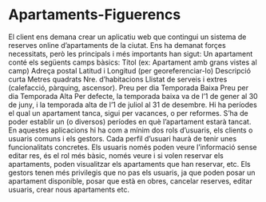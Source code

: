 # Apartaments-Figuerencs
El client ens demana crear un aplicatiu web que contingui un sistema de reserves online d’apartaments de la ciutat.
Ens ha demanat forçes necessitats, però les principals i més importants han sigut:
Un apartament conté els següents camps bàsics:
Títol (ex: Apartament amb grans vistes al camp)
Adreça postal
Latitud i Longitud (per georeferenciar-lo)
Descripció curta
Metres quadrats
Nre. d’habitacions
Llistat de serveis i extres (calefacció, pàrquing, ascensor).
Preu per dia Temporada Baixa
Preu per dia Temporada Alta
Per defecte, la temporada baixa va de l’1 de gener al 30 de juny, i la temporada alta de l’1 de juliol al 31 de desembre.
Hi ha períodes el qual un apartament tanca, sigui per vacances, o per reformes. S’ha de poder establir un (o diversos) períodes en què l’apartament estarà tancat.
En aquestes aplicacions hi ha com a mínim dos rols d’usuaris, els clients o usuaris comuns i els gestors. Cada perfil d’usuari haurà de tenir unes funcionalitats concretes.
Els usuaris només poden veure l’informació sense editar res, és el rol més bàsic, només veure i si volen reservar els apartaments, poden visualitzar els apartaments que han reservar, etc. 
Els gestors tenen més privilegis que no pas els usuaris, ja que poden posar un apartament disponible, posar que està en obres, cancelar reserves, editar usuaris, crear nous apartaments etc.
